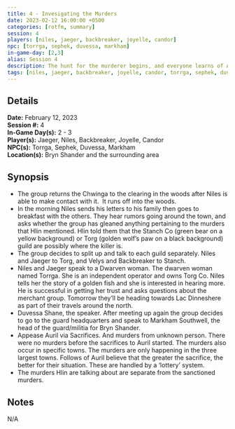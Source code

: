 ```yaml
---
title: 4 - Invesigating the Murders
date: 2023-02-12 16:00:00 +0500
categories: [rotfm, summary]
session: 4
players: [niles, jaeger, backbreaker, joyelle, candor]
npc: [torrga, sephek, duvessa, markham]
in-game-day: [2,3]
alias: Session 4
description: The hunt for the murderer begins, and everyone learns of Auril's sacrifices.
tags: [niles, jaeger, backbreaker, joyelle, candor, torrga, sephek, duvessa, markham]
---
```


## Details

**Date:** February 12, 2023 <br>
**Session #:** 4 <br>
**In-Game Day(s):** 2 - 3 <br>
**Player(s):** Jaeger, Niles, Backbreaker, Joyelle, Candor <br>
**NPC(s):** Torrga, Sephek, Duvessa, Markham <br>
**Location(s):** Bryn Shander and the surrounding area <br>

## Synopsis
- The group returns the Chwinga to the clearing in the woods after Niles is able to make contact with it.  It runs off into the woods.
- In the morning Niles sends his letters to his family then goes to breakfast with the others. They hear rumors going around the town, and asks whether the group has gleaned anything pertaining to the murders that Hlin mentioned. Hlin told them that the Stanch Co (green bear on a yellow background) or Torg (golden wolf’s paw on a black background) guild are possibly where the killer is.
- The group decides to split up and talk to each guild separately. Niles and Jaeger to Torg, and Velys and Backbreaker to Stanch.
- Niles and Jaeger speak to a Dwarven woman. The dwarven woman named Torrga. She is an independent operator and owns Torg Co. Niles tells her the story of a golden fish and she is interested in hearing more. He is successful in getting her trust and asks questions about the merchant group. Tomorrow they’ll be heading towards Lac Dinneshere as part of their travels around the north.
- Duvessa Shane, the speaker. After meeting up again the group decides to go to the guard headquarters and speak to Markham Southwell, the head of the guard/militia for Bryn Shander.
- Appease Auril via Sacrifices. And murders from unknown person. There were no murders before the sacrifices to Auril started. The murders also occur in specific towns. The murders are only happening in the three largest towns. Follows of Auril believe that the greater the sacrifice, the better for their situation. These are handled by a ‘lottery’ system.
- The murders Hlin are talking about are separate from the sanctioned murders.

## Notes
N/A